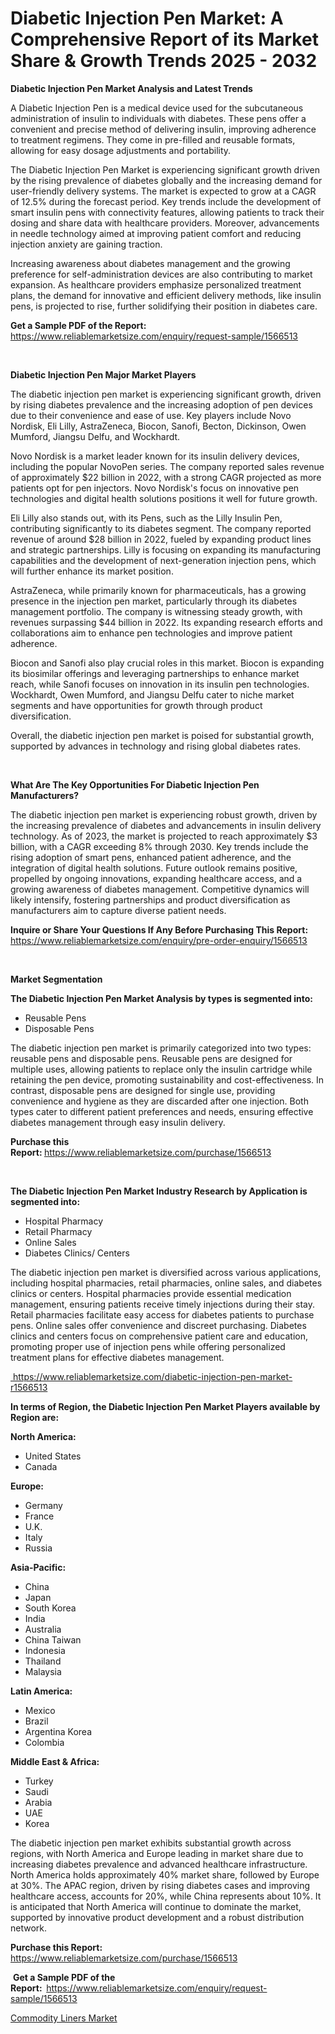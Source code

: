 <p><h1>Diabetic Injection Pen Market: A Comprehensive Report of its Market Share & Growth Trends 2025 - 2032</h1></p><p><strong>Diabetic Injection Pen Market Analysis and Latest Trends</strong></p>
<p><p>A Diabetic Injection Pen is a medical device used for the subcutaneous administration of insulin to individuals with diabetes. These pens offer a convenient and precise method of delivering insulin, improving adherence to treatment regimens. They come in pre-filled and reusable formats, allowing for easy dosage adjustments and portability.</p><p>The Diabetic Injection Pen Market is experiencing significant growth driven by the rising prevalence of diabetes globally and the increasing demand for user-friendly delivery systems. The market is expected to grow at a CAGR of 12.5% during the forecast period. Key trends include the development of smart insulin pens with connectivity features, allowing patients to track their dosing and share data with healthcare providers. Moreover, advancements in needle technology aimed at improving patient comfort and reducing injection anxiety are gaining traction.</p><p>Increasing awareness about diabetes management and the growing preference for self-administration devices are also contributing to market expansion. As healthcare providers emphasize personalized treatment plans, the demand for innovative and efficient delivery methods, like insulin pens, is projected to rise, further solidifying their position in diabetes care.</p></p>
<p><strong>Get a Sample PDF of the Report:&nbsp;</strong> <a href="https://www.reliablemarketsize.com/enquiry/request-sample/1566513?utm_campaign=2457&utm_medium=2&utm_source=Github&utm_content=ia&utm_term=22032025&utm_id=diabetic-injection-pen">https://www.reliablemarketsize.com/enquiry/request-sample/1566513</a></p>
<p>&nbsp;</p>
<p><strong>Diabetic Injection Pen Major Market Players</strong></p>
<p><p>The diabetic injection pen market is experiencing significant growth, driven by rising diabetes prevalence and the increasing adoption of pen devices due to their convenience and ease of use. Key players include Novo Nordisk, Eli Lilly, AstraZeneca, Biocon, Sanofi, Becton, Dickinson, Owen Mumford, Jiangsu Delfu, and Wockhardt.</p><p>Novo Nordisk is a market leader known for its insulin delivery devices, including the popular NovoPen series. The company reported sales revenue of approximately $22 billion in 2022, with a strong CAGR projected as more patients opt for pen injectors. Novo Nordisk's focus on innovative pen technologies and digital health solutions positions it well for future growth.</p><p>Eli Lilly also stands out, with its Pens, such as the Lilly Insulin Pen, contributing significantly to its diabetes segment. The company reported revenue of around $28 billion in 2022, fueled by expanding product lines and strategic partnerships. Lilly is focusing on expanding its manufacturing capabilities and the development of next-generation injection pens, which will further enhance its market position.</p><p>AstraZeneca, while primarily known for pharmaceuticals, has a growing presence in the injection pen market, particularly through its diabetes management portfolio. The company is witnessing steady growth, with revenues surpassing $44 billion in 2022. Its expanding research efforts and collaborations aim to enhance pen technologies and improve patient adherence.</p><p>Biocon and Sanofi also play crucial roles in this market. Biocon is expanding its biosimilar offerings and leveraging partnerships to enhance market reach, while Sanofi focuses on innovation in its insulin pen technologies. Wockhardt, Owen Mumford, and Jiangsu Delfu cater to niche market segments and have opportunities for growth through product diversification.</p><p>Overall, the diabetic injection pen market is poised for substantial growth, supported by advances in technology and rising global diabetes rates.</p></p>
<p>&nbsp;</p>
<p><strong>What Are The Key Opportunities For Diabetic Injection Pen Manufacturers?</strong></p>
<p><p>The diabetic injection pen market is experiencing robust growth, driven by the increasing prevalence of diabetes and advancements in insulin delivery technology. As of 2023, the market is projected to reach approximately $3 billion, with a CAGR exceeding 8% through 2030. Key trends include the rising adoption of smart pens, enhanced patient adherence, and the integration of digital health solutions. Future outlook remains positive, propelled by ongoing innovations, expanding healthcare access, and a growing awareness of diabetes management. Competitive dynamics will likely intensify, fostering partnerships and product diversification as manufacturers aim to capture diverse patient needs.</p></p>
<p><strong>Inquire or Share Your Questions If Any Before Purchasing This Report:</strong> <a href="https://www.reliablemarketsize.com/enquiry/pre-order-enquiry/1566513?utm_campaign=2457&utm_medium=2&utm_source=Github&utm_content=ia&utm_term=22032025&utm_id=diabetic-injection-pen">https://www.reliablemarketsize.com/enquiry/pre-order-enquiry/1566513</a></p>
<p>&nbsp;</p>
<p><strong>Market Segmentation</strong></p>
<p><strong>The Diabetic Injection Pen Market Analysis by types is segmented into:</strong></p>
<p><ul><li>Reusable Pens</li><li>Disposable Pens</li></ul></p>
<p><p>The diabetic injection pen market is primarily categorized into two types: reusable pens and disposable pens. Reusable pens are designed for multiple uses, allowing patients to replace only the insulin cartridge while retaining the pen device, promoting sustainability and cost-effectiveness. In contrast, disposable pens are designed for single use, providing convenience and hygiene as they are discarded after one injection. Both types cater to different patient preferences and needs, ensuring effective diabetes management through easy insulin delivery.</p></p>
<p><strong>Purchase this Report:&nbsp;</strong><a href="https://www.reliablemarketsize.com/purchase/1566513?utm_campaign=2457&utm_medium=2&utm_source=Github&utm_content=ia&utm_term=22032025&utm_id=diabetic-injection-pen">https://www.reliablemarketsize.com/purchase/1566513</a></p>
<p>&nbsp;</p>
<p><strong>The Diabetic Injection Pen Market Industry Research by Application is segmented into:</strong></p>
<p><ul><li>Hospital Pharmacy</li><li>Retail Pharmacy</li><li>Online Sales</li><li>Diabetes Clinics/ Centers</li></ul></p>
<p><p>The diabetic injection pen market is diversified across various applications, including hospital pharmacies, retail pharmacies, online sales, and diabetes clinics or centers. Hospital pharmacies provide essential medication management, ensuring patients receive timely injections during their stay. Retail pharmacies facilitate easy access for diabetes patients to purchase pens. Online sales offer convenience and discreet purchasing. Diabetes clinics and centers focus on comprehensive patient care and education, promoting proper use of injection pens while offering personalized treatment plans for effective diabetes management.</p></p>
<p><a href="https://www.reliablemarketsize.com/diabetic-injection-pen-market-r1566513?utm_campaign=2457&utm_medium=2&utm_source=Github&utm_content=ia&utm_term=22032025&utm_id=diabetic-injection-pen">&nbsp;https://www.reliablemarketsize.com/diabetic-injection-pen-market-r1566513</a></p>
<p><strong>In terms of Region, the Diabetic Injection Pen Market Players available by Region are:</strong></p>
<p>
    <p> <strong> North America: </strong>
        <ul>
            <li>United States</li>
            <li>Canada</li>
        </ul>
        </p> 
    <p> <strong> Europe: </strong>
        <ul>
            <li>Germany</li>
            <li>France</li>
            <li>U.K.</li>
            <li>Italy</li>
            <li>Russia</li>
        </ul>
        </p> 
    <p> <strong> Asia-Pacific: </strong>
        <ul>
            <li>China</li>
            <li>Japan</li>
            <li>South Korea</li>
            <li>India</li>
            <li>Australia</li>
            <li>China Taiwan</li>
            <li>Indonesia</li>
            <li>Thailand</li>
            <li>Malaysia</li>
        </ul>
        </p> 
    <p> <strong> Latin America: </strong>
        <ul>
            <li>Mexico</li>
            <li>Brazil</li>
            <li>Argentina Korea</li>
            <li>Colombia</li>
        </ul>
        </p> 
    <p> <strong> Middle East & Africa: </strong>
        <ul>
            <li>Turkey</li>
            <li>Saudi</li>
            <li>Arabia</li>
            <li>UAE</li>
            <li>Korea</li>
        </ul>
    </p>
    </p>
<p><p>The diabetic injection pen market exhibits substantial growth across regions, with North America and Europe leading in market share due to increasing diabetes prevalence and advanced healthcare infrastructure. North America holds approximately 40% market share, followed by Europe at 30%. The APAC region, driven by rising diabetes cases and improving healthcare access, accounts for 20%, while China represents about 10%. It is anticipated that North America will continue to dominate the market, supported by innovative product development and a robust distribution network.</p></p>
<p><strong>Purchase this Report: </strong><a href="https://www.reliablemarketsize.com/purchase/1566513?utm_campaign=2457&utm_medium=2&utm_source=Github&utm_content=ia&utm_term=22032025&utm_id=diabetic-injection-pen">https://www.reliablemarketsize.com/purchase/1566513</a></p>
<p>&nbsp;<strong>Get a Sample PDF of the Report:&nbsp;&nbsp;</strong><a href="https://www.reliablemarketsize.com/enquiry/request-sample/1566513?utm_campaign=2457&utm_medium=2&utm_source=Github&utm_content=ia&utm_term=22032025&utm_id=diabetic-injection-pen">https://www.reliablemarketsize.com/enquiry/request-sample/1566513</a></p>
<p><strong></strong></p>
<p><p><a href="https://github.com/cheryjhonson/Market-Research-Report-List-1/blob/main/commodity-liners-market.md?utm_campaign=2457&utm_medium=2&utm_source=Github&utm_content=ia&utm_term=22032025&utm_id=diabetic-injection-pen">Commodity Liners Market</a></p></p>